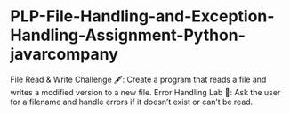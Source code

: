 # PLP-File-Handling-and-Exception-Handling-Assignment-Python-javarcompany
File Read &amp; Write Challenge 🖋️: Create a program that reads a file and writes a modified version to a new file. Error Handling Lab 🧪: Ask the user for a filename and handle errors if it doesn’t exist or can’t be read.
